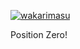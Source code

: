 [![wakarimasu](https://github.com/LiviaMedeiros/wakarimasu/actions/workflows/wakarimasu.yml/badge.svg)](https://github.com/LiviaMedeiros/wakarimasu/actions/workflows/wakarimasu.yml)

Position Zero!